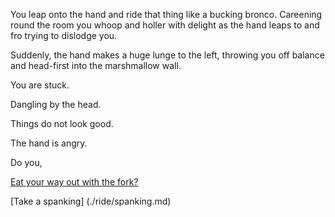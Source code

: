 You leap onto the hand and ride that thing like a
bucking bronco. Careening round the room you whoop 
and holler with delight as the hand leaps to and fro
trying to dislodge you.

Suddenly, the hand makes a huge lunge to the left, throwing 
you off balance and head-first into the marshmallow wall.

You are stuck.

Dangling by the head.

Things do not look good.

The hand is angry.

Do you, 

[Eat your way out with the fork?](../../eating-walls/eating-marshmallows.md)

[Take a spanking] (./ride/spanking.md)
